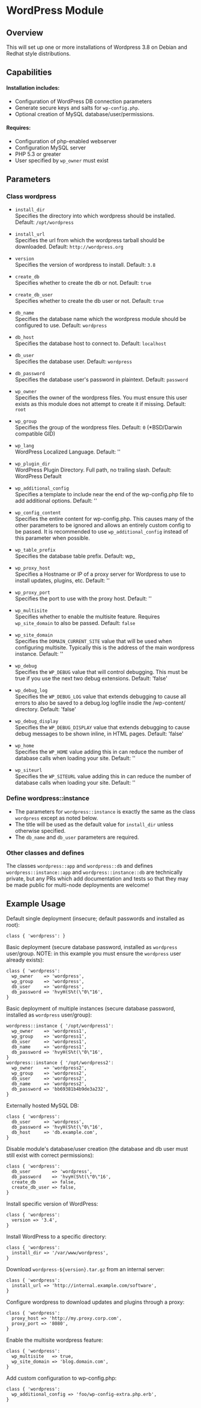 # WordPress Module

## Overview

This will set up one or more installations of Wordpress 3.8 on Debian and Redhat style distributions.

## Capabilities

#### Installation includes:

- Configuration of WordPress DB connection parameters
- Generate secure keys and salts for `wp-config.php`.
- Optional creation of MySQL database/user/permissions.

#### Requires:

- Configuration of php-enabled webserver
- Configuration MySQL server
- PHP 5.3 or greater
- User specified by `wp_owner` must exist

## Parameters

### Class wordpress

* `install_dir`<br />
  Specifies the directory into which wordpress should be installed. Default: `/opt/wordpress`

* `install_url`<br />
  Specifies the url from which the wordpress tarball should be downloaded.  Default: `http://wordpress.org`

* `version`<br />
  Specifies the version of wordpress to install. Default: `3.8`

* `create_db`<br />
  Specifies whether to create the db or not. Default: `true`

* `create_db_user`<br />
  Specifies whether to create the db user or not. Default: `true`

* `db_name`<br />
  Specifies the database name which the wordpress module should be configured to use. Default: `wordpress`

* `db_host`<br />
  Specifies the database host to connect to. Default: `localhost`

* `db_user`<br />
  Specifies the database user. Default: `wordpress`

* `db_password`<br />
  Specifies the database user's password in plaintext. Default: `password`

* `wp_owner`<br />
  Specifies the owner of the wordpress files.  You must ensure this user exists as this module does not attempt to create it if missing. Default: `root`

* `wp_group`<br />
  Specifies the group of the wordpress files. Default: `0` (\*BSD/Darwin compatible GID)

* `wp_lang`<br />
  WordPress Localized Language. Default: ''

* `wp_plugin_dir`<br />
  WordPress Plugin Directory. Full path, no trailing slash. Default: WordPress Default

* `wp_additional_config`<br />
  Specifies a template to include near the end of the wp-config.php file to add additional options. Default: ''

* `wp_config_content`<br />
  Specifies the entire content for wp-config.php. This causes many of the other parameters to be ignored and allows an entirely custom config to be passed. It is recommended to use `wp_additional_config` instead of this parameter when possible.

* `wp_table_prefix`<br />
  Specifies the database table prefix. Default: wp_

* `wp_proxy_host`<br />
  Specifies a Hostname or IP of a proxy server for Wordpress to use to install updates, plugins, etc. Default: ''

* `wp_proxy_port`<br />
  Specifies the port to use with the proxy host.  Default: ''

* `wp_multisite`<br />
  Specifies whether to enable the multisite feature. Requires `wp_site_domain` to also be passed. Default: `false`

* `wp_site_domain`<br />
  Specifies the `DOMAIN_CURRENT_SITE` value that will be used when configuring multisite. Typically this is the address of the main wordpress instance.  Default: ''

* `wp_debug`<br />
  Specifies the `WP_DEBUG` value that will control debugging. This must be true if you use the next two debug extensions. Default: 'false'

* `wp_debug_log`<br />
  Specifies the `WP_DEBUG_LOG` value that extends debugging to cause all errors to also be saved to a debug.log logfile insdie the /wp-content/ directory. Default: 'false'

* `wp_debug_display`<br />
  Specifies the `WP_DEBUG_DISPLAY` value that extends debugging to cause debug messages to be shown inline, in HTML pages. Default: 'false'

* `wp_home`<br />
  Specifies the `WP_HOME` value adding this in can reduce the number of database calls when loading your site. Default: ''

* `wp_siteurl`<br />
  Specifies the `WP_SITEURL` value adding this in can reduce the number of database calls when loading your site. Default: ''

### Define wordpress::instance

* The parameters for `wordpress::instance` is exactly the same as the class `wordpress` except as noted below.
* The title will be used as the default value for `install_dir` unless otherwise specified.
* The `db_name` and `db_user` parameters are required.

### Other classes and defines

The classes `wordpress::app` and `wordpress::db` and defines `wordpress::instance::app` and `wordpress::instance::db` are technically private, but any PRs which add documentation and tests  so that they may be made public for multi-node deployments are welcome!

## Example Usage

Default single deployment (insecure; default passwords and installed as root):

```puppet
class { 'wordpress': }
```

Basic deployment (secure database password, installed as `wordpress` user/group.  NOTE: in this example you must ensure the `wordpress` user already exists):

```puppet
class { 'wordpress':
  wp_owner    => 'wordpress',
  wp_group    => 'wordpress',
  db_user     => 'wordpress',
  db_password => 'hvyH(S%t(\"0\"16',
}
```

Basic deployment of multiple instances (secure database password, installed as `wordpress` user/group):

```puppet
wordpress::instance { '/opt/wordpress1':
  wp_owner    => 'wordpress1',
  wp_group    => 'wordpress1',
  db_user     => 'wordpress1',
  db_name     => 'wordpress1',
  db_password => 'hvyH(S%t(\"0\"16',
}
wordpress::instance { '/opt/wordpress2':
  wp_owner    => 'wordpress2',
  wp_group    => 'wordpress2',
  db_user     => 'wordpress2',
  db_name     => 'wordpress2',
  db_password => 'bb69381b4b9de3a232',
}
```

Externally hosted MySQL DB:

```puppet
class { 'wordpress':
  db_user     => 'wordpress',
  db_password => 'hvyH(S%t(\"0\"16',
  db_host     => 'db.example.com',
}
```

Disable module's database/user creation (the database and db user must still exist with correct permissions):

```puppet
class { 'wordpress':
  db_user        => 'wordpress',
  db_password    => 'hvyH(S%t(\"0\"16',
  create_db      => false,
  create_db_user => false,
}
```

Install specific version of WordPress:

```puppet
class { 'wordpress':
  version => '3.4',
}
```

Install WordPress to a specific directory:

```puppet
class { 'wordpress':
  install_dir => '/var/www/wordpress',
}
```

Download `wordpress-${version}.tar.gz` from an internal server:

```puppet
class { 'wordpress':
  install_url => 'http://internal.example.com/software',
}
```

Configure wordpress to download updates and plugins through a proxy:

```puppet
class { 'wordpress':
  proxy_host => 'http://my.proxy.corp.com',
  proxy_port => '8080',
}
```

Enable the multisite wordpress feature:

```puppet
class { 'wordpress':
  wp_multisite   => true,
  wp_site_domain => 'blog.domain.com',
}
```

Add custom configuration to wp-config.php:

```puppet
class { 'wordpress':
  wp_additional_config => 'foo/wp-config-extra.php.erb',
}
```
